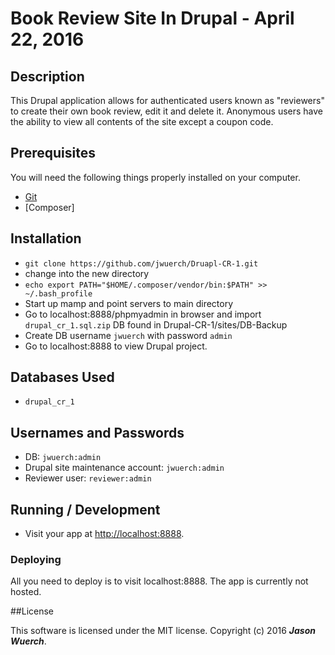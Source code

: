 # Book Review Site In Drupal - April 22, 2016

## Description

This Drupal application allows for authenticated users known as "reviewers" to create their own book review, edit it and delete it. Anonymous users have the ability to view all contents of the site except a coupon code.

## Prerequisites

You will need the following things properly installed on your computer.

* [Git](http://git-scm.com/)
* [Composer]

## Installation

* `git clone https://github.com/jwuerch/Druapl-CR-1.git`
* change into the new directory
* `echo export PATH="$HOME/.composer/vendor/bin:$PATH" >> ~/.bash_profile`
* Start up mamp and point servers to main directory
* Go to localhost:8888/phpmyadmin in browser and import `drupal_cr_1.sql.zip` DB found in Drupal-CR-1/sites/DB-Backup
* Create DB username `jwuerch` with password `admin`
* Go to localhost:8888 to view Drupal project.

## Databases Used
* `drupal_cr_1`

## Usernames and Passwords
* DB: `jwuerch:admin`
* Drupal site maintenance account: `jwuerch:admin`
* Reviewer user: `reviewer:admin`

## Running / Development

* Visit your app at [http://localhost:8888](http://localhost:8888).

### Deploying

All you need to deploy is to visit localhost:8888. The app is currently not hosted.

##License

This software is licensed under the MIT license.
Copyright (c) 2016 _**Jason Wuerch**_.
